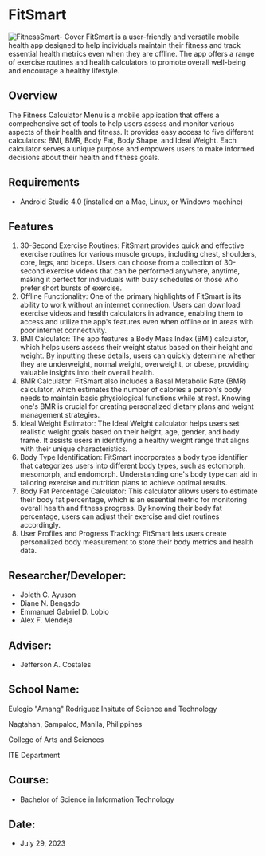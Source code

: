 # FitSmart
![FitnessSmart- Cover](https://github.com/jolethayuson06/FitSmart/assets/140879047/8dfad10e-2006-4167-b76c-c98f999eadf1)
FitSmart is a user-friendly and versatile mobile health app designed to help individuals maintain their fitness and track essential health metrics even when they are offline. The app offers a range of exercise routines and health calculators to promote overall well-being and encourage a healthy lifestyle.

## Overview
The Fitness Calculator Menu is a mobile application that offers a comprehensive set of tools to help users assess and monitor various aspects of their health and fitness. It provides easy access to five different calculators: BMI, BMR, Body Fat, Body Shape, and Ideal Weight. Each calculator serves a unique purpose and empowers users to make informed decisions about their health and fitness goals.

## Requirements 
* Android Studio 4.0 (installed on a Mac, Linux, or Windows machine)
  
## Features
1.	30-Second Exercise Routines: FitSmart provides quick and effective exercise routines for various muscle groups, including chest, shoulders, core, legs, and biceps. Users can choose from a collection of 30-second exercise videos that can be performed anywhere, anytime, making it perfect for individuals with busy schedules or those who prefer short bursts of exercise.
2.	Offline Functionality: One of the primary highlights of FitSmart is its ability to work without an internet connection. Users can download exercise videos and health calculators in advance, enabling them to access and utilize the app's features even when offline or in areas with poor internet connectivity.
3.	BMI Calculator: The app features a Body Mass Index (BMI) calculator, which helps users assess their weight status based on their height and weight. By inputting these details, users can quickly determine whether they are underweight, normal weight, overweight, or obese, providing valuable insights into their overall health.
4.	BMR Calculator: FitSmart also includes a Basal Metabolic Rate (BMR) calculator, which estimates the number of calories a person's body needs to maintain basic physiological functions while at rest. Knowing one's BMR is crucial for creating personalized dietary plans and weight management strategies.
5.	Ideal Weight Estimator: The Ideal Weight calculator helps users set realistic weight goals based on their height, age, gender, and body frame. It assists users in identifying a healthy weight range that aligns with their unique characteristics.
6.	Body Type Identification: FitSmart incorporates a body type identifier that categorizes users into different body types, such as ectomorph, mesomorph, and endomorph. Understanding one's body type can aid in tailoring exercise and nutrition plans to achieve optimal results.
7.	Body Fat Percentage Calculator: This calculator allows users to estimate their body fat percentage, which is an essential metric for monitoring overall health and fitness progress. By knowing their body fat percentage, users can adjust their exercise and diet routines accordingly.
8.	User Profiles and Progress Tracking: FitSmart lets users create personalized body measurement to store their body metrics and health data.
   
## Researcher/Developer:
* Joleth C. Ayuson
* Diane N. Bengado
* Emmanuel Gabriel D. Lobio
* Alex F. Mendeja
  
## Adviser: 
* Jefferson A. Costales

## School Name:
Eulogio "Amang" Rodriguez Insitute of Science and Technology

Nagtahan, Sampaloc, Manila, Philippines

College of Arts and Sciences

ITE Department

## Course: 
* Bachelor of Science in Information Technology

## Date: 
* July 29, 2023
